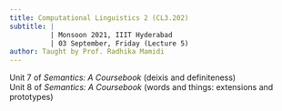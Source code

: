 ```yaml
---
title: Computational Linguistics 2 (CL3.202)
subtitle: |
          | Monsoon 2021, IIIT Hyderabad
          | 03 September, Friday (Lecture 5)
author: Taught by Prof. Radhika Mamidi
---
```


Unit 7 of _Semantics: A Coursebook_ (deixis and definiteness)  
Unit 8 of _Semantics: A Coursebook_ (words and things: extensions and prototypes)
